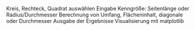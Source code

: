 Kreis, Rechteck, Quadrat auswählen
Eingabe Kenngröße: Seitenlänge oder Radius/Durchmesser
Berechnung von Umfang, Flächeninhalt, diagonale oder Durchmesser
Ausgabe der Ergebnisse
Visualisierung mit matplotlib